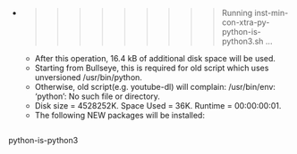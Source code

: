 * >>>>>>>>> Running inst-min-con-xtra-py-python-is-python3.sh ...
  * After this operation, 16.4 kB of additional disk space will be used.
  * Starting from Bullseye, this is required for old script which uses unversioned /usr/bin/python.
  * Otherwise, old script(e.g. youtube-dl) will complain: /usr/bin/env: ‘python’: No such file or directory.
  * Disk size = 4528252K. Space Used = 36K. Runtime = 00:00:00:01.
  * The following NEW packages will be installed:
  ```bash
python-is-python3
  ```
